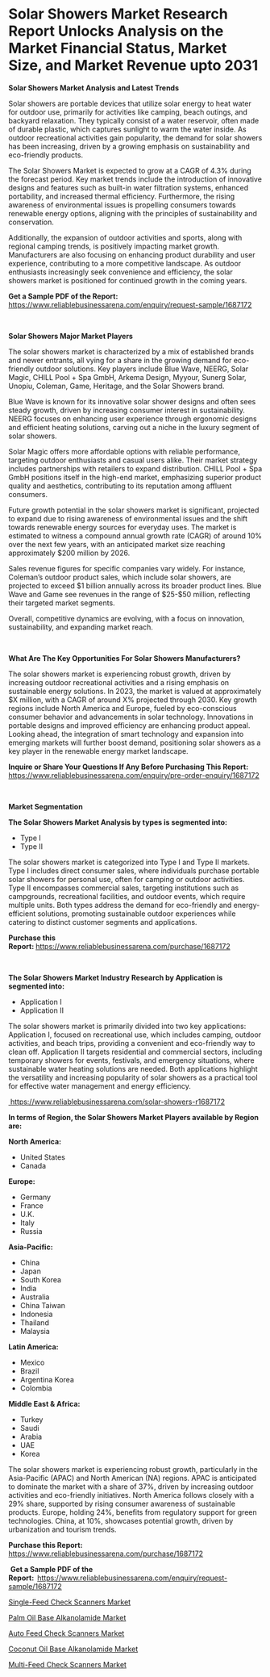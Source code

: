 <p><h1>Solar Showers Market Research Report Unlocks Analysis on the Market Financial Status, Market Size, and Market Revenue upto 2031</h1></p><p><strong>Solar Showers Market Analysis and Latest Trends</strong></p>
<p><p>Solar showers are portable devices that utilize solar energy to heat water for outdoor use, primarily for activities like camping, beach outings, and backyard relaxation. They typically consist of a water reservoir, often made of durable plastic, which captures sunlight to warm the water inside. As outdoor recreational activities gain popularity, the demand for solar showers has been increasing, driven by a growing emphasis on sustainability and eco-friendly products.</p><p>The Solar Showers Market is expected to grow at a CAGR of 4.3% during the forecast period. Key market trends include the introduction of innovative designs and features such as built-in water filtration systems, enhanced portability, and increased thermal efficiency. Furthermore, the rising awareness of environmental issues is propelling consumers towards renewable energy options, aligning with the principles of sustainability and conservation. </p><p>Additionally, the expansion of outdoor activities and sports, along with regional camping trends, is positively impacting market growth. Manufacturers are also focusing on enhancing product durability and user experience, contributing to a more competitive landscape. As outdoor enthusiasts increasingly seek convenience and efficiency, the solar showers market is positioned for continued growth in the coming years.</p></p>
<p><strong>Get a Sample PDF of the Report:&nbsp;</strong> <a href="https://www.reliablebusinessarena.com/enquiry/request-sample/1687172?utm_campaign=1683&utm_medium=2&utm_source=Github&utm_content=ia&utm_term=16102024&utm_id=solar-showers">https://www.reliablebusinessarena.com/enquiry/request-sample/1687172</a></p>
<p>&nbsp;</p>
<p><strong>Solar Showers Major Market Players</strong></p>
<p><p>The solar showers market is characterized by a mix of established brands and newer entrants, all vying for a share in the growing demand for eco-friendly outdoor solutions. Key players include Blue Wave, NEERG, Solar Magic, CHILL Pool + Spa GmbH, Arkema Design, Myyour, Sunerg Solar, Unopiu, Coleman, Game, Heritage, and the Solar Showers brand.</p><p>Blue Wave is known for its innovative solar shower designs and often sees steady growth, driven by increasing consumer interest in sustainability. NEERG focuses on enhancing user experience through ergonomic designs and efficient heating solutions, carving out a niche in the luxury segment of solar showers.</p><p>Solar Magic offers more affordable options with reliable performance, targeting outdoor enthusiasts and casual users alike. Their market strategy includes partnerships with retailers to expand distribution. CHILL Pool + Spa GmbH positions itself in the high-end market, emphasizing superior product quality and aesthetics, contributing to its reputation among affluent consumers.</p><p>Future growth potential in the solar showers market is significant, projected to expand due to rising awareness of environmental issues and the shift towards renewable energy sources for everyday uses. The market is estimated to witness a compound annual growth rate (CAGR) of around 10% over the next few years, with an anticipated market size reaching approximately $200 million by 2026.</p><p>Sales revenue figures for specific companies vary widely. For instance, Coleman’s outdoor product sales, which include solar showers, are projected to exceed $1 billion annually across its broader product lines. Blue Wave and Game see revenues in the range of $25-$50 million, reflecting their targeted market segments.</p><p>Overall, competitive dynamics are evolving, with a focus on innovation, sustainability, and expanding market reach.</p></p>
<p>&nbsp;</p>
<p><strong>What Are The Key Opportunities For Solar Showers Manufacturers?</strong></p>
<p><p>The solar showers market is experiencing robust growth, driven by increasing outdoor recreational activities and a rising emphasis on sustainable energy solutions. In 2023, the market is valued at approximately $X million, with a CAGR of around X% projected through 2030. Key growth regions include North America and Europe, fueled by eco-conscious consumer behavior and advancements in solar technology. Innovations in portable designs and improved efficiency are enhancing product appeal. Looking ahead, the integration of smart technology and expansion into emerging markets will further boost demand, positioning solar showers as a key player in the renewable energy market landscape.</p></p>
<p><strong>Inquire or Share Your Questions If Any Before Purchasing This Report:</strong> <a href="https://www.reliablebusinessarena.com/enquiry/pre-order-enquiry/1687172?utm_campaign=1683&utm_medium=2&utm_source=Github&utm_content=ia&utm_term=16102024&utm_id=solar-showers">https://www.reliablebusinessarena.com/enquiry/pre-order-enquiry/1687172</a></p>
<p>&nbsp;</p>
<p><strong>Market Segmentation</strong></p>
<p><strong>The Solar Showers Market Analysis by types is segmented into:</strong></p>
<p><ul><li>Type I</li><li>Type II</li></ul></p>
<p><p>The solar showers market is categorized into Type I and Type II markets. Type I includes direct consumer sales, where individuals purchase portable solar showers for personal use, often for camping or outdoor activities. Type II encompasses commercial sales, targeting institutions such as campgrounds, recreational facilities, and outdoor events, which require multiple units. Both types address the demand for eco-friendly and energy-efficient solutions, promoting sustainable outdoor experiences while catering to distinct customer segments and applications.</p></p>
<p><strong>Purchase this Report:&nbsp;</strong><a href="https://www.reliablebusinessarena.com/purchase/1687172?utm_campaign=1683&utm_medium=2&utm_source=Github&utm_content=ia&utm_term=16102024&utm_id=solar-showers">https://www.reliablebusinessarena.com/purchase/1687172</a></p>
<p>&nbsp;</p>
<p><strong>The Solar Showers Market Industry Research by Application is segmented into:</strong></p>
<p><ul><li>Application I</li><li>Application II</li></ul></p>
<p><p>The solar showers market is primarily divided into two key applications: Application I, focused on recreational use, which includes camping, outdoor activities, and beach trips, providing a convenient and eco-friendly way to clean off. Application II targets residential and commercial sectors, including temporary showers for events, festivals, and emergency situations, where sustainable water heating solutions are needed. Both applications highlight the versatility and increasing popularity of solar showers as a practical tool for effective water management and energy efficiency.</p></p>
<p><a href="https://www.reliablebusinessarena.com/solar-showers-r1687172?utm_campaign=1683&utm_medium=2&utm_source=Github&utm_content=ia&utm_term=16102024&utm_id=solar-showers">&nbsp;https://www.reliablebusinessarena.com/solar-showers-r1687172</a></p>
<p><strong>In terms of Region, the Solar Showers Market Players available by Region are:</strong></p>
<p>
    <p> <strong> North America: </strong>
        <ul>
            <li>United States</li>
            <li>Canada</li>
        </ul>
        </p> 
    <p> <strong> Europe: </strong>
        <ul>
            <li>Germany</li>
            <li>France</li>
            <li>U.K.</li>
            <li>Italy</li>
            <li>Russia</li>
        </ul>
        </p> 
    <p> <strong> Asia-Pacific: </strong>
        <ul>
            <li>China</li>
            <li>Japan</li>
            <li>South Korea</li>
            <li>India</li>
            <li>Australia</li>
            <li>China Taiwan</li>
            <li>Indonesia</li>
            <li>Thailand</li>
            <li>Malaysia</li>
        </ul>
        </p> 
    <p> <strong> Latin America: </strong>
        <ul>
            <li>Mexico</li>
            <li>Brazil</li>
            <li>Argentina Korea</li>
            <li>Colombia</li>
        </ul>
        </p> 
    <p> <strong> Middle East & Africa: </strong>
        <ul>
            <li>Turkey</li>
            <li>Saudi</li>
            <li>Arabia</li>
            <li>UAE</li>
            <li>Korea</li>
        </ul>
    </p>
    </p>
<p><p>The solar showers market is experiencing robust growth, particularly in the Asia-Pacific (APAC) and North American (NA) regions. APAC is anticipated to dominate the market with a share of 37%, driven by increasing outdoor activities and eco-friendly initiatives. North America follows closely with a 29% share, supported by rising consumer awareness of sustainable products. Europe, holding 24%, benefits from regulatory support for green technologies. China, at 10%, showcases potential growth, driven by urbanization and tourism trends.</p></p>
<p><strong>Purchase this Report: </strong><a href="https://www.reliablebusinessarena.com/purchase/1687172?utm_campaign=1683&utm_medium=2&utm_source=Github&utm_content=ia&utm_term=16102024&utm_id=solar-showers">https://www.reliablebusinessarena.com/purchase/1687172</a></p>
<p>&nbsp;<strong>Get a Sample PDF of the Report:&nbsp;&nbsp;</strong><a href="https://www.reliablebusinessarena.com/enquiry/request-sample/1687172?utm_campaign=1683&utm_medium=2&utm_source=Github&utm_content=ia&utm_term=16102024&utm_id=solar-showers">https://www.reliablebusinessarena.com/enquiry/request-sample/1687172</a></p>
<p><strong></strong></p>
<p><p><a href="https://www.linkedin.com/pulse/single-feed-check-scanners-market-essentials-key-players-demand-5u1uc?trk=public_post_embed_feed-article-content&utm_campaign=1683&utm_medium=2&utm_source=Github&utm_content=ia&utm_term=16102024&utm_id=solar-showers">Single-Feed Check Scanners Market</a></p><p><a href="https://www.linkedin.com/pulse/palm-oil-base-alkanolamide-industry-resonance-56-amplification-rgmuc?trk=public_post_embed_feed-article-content&utm_campaign=1683&utm_medium=2&utm_source=Github&utm_content=ia&utm_term=16102024&utm_id=solar-showers">Palm Oil Base Alkanolamide Market</a></p><p><a href="https://www.linkedin.com/pulse/auto-feed-check-scanners-market-global-trends-forecast-2024--cmhoc?trk=public_post_embed_feed-article-content&utm_campaign=1683&utm_medium=2&utm_source=Github&utm_content=ia&utm_term=16102024&utm_id=solar-showers">Auto Feed Check Scanners Market</a></p><p><a href="https://www.linkedin.com/pulse/coconut-oil-base-alkanolamide-market-segmentation-geographical-humqc?trk=public_post_embed_feed-article-content&utm_campaign=1683&utm_medium=2&utm_source=Github&utm_content=ia&utm_term=16102024&utm_id=solar-showers">Coconut Oil Base Alkanolamide Market</a></p><p><a href="https://www.linkedin.com/pulse/evolution-multi-feed-check-scanners-market-key-shifts-sc5gc?trk=public_post_embed_feed-article-content&utm_campaign=1683&utm_medium=2&utm_source=Github&utm_content=ia&utm_term=16102024&utm_id=solar-showers">Multi-Feed Check Scanners Market</a></p></p>
